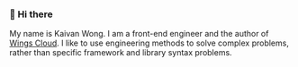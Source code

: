 ### 👋 Hi there 

My name is Kaivan Wong. I am a front-end engineer and the author of [Wings Cloud](https://github.com/wingscloud). I like to use engineering methods to solve complex problems, rather than specific framework and library syntax problems.
